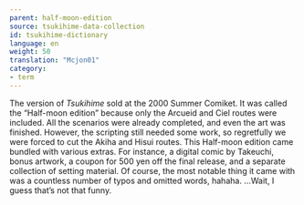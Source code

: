 ```yaml
---
parent: half-moon-edition
source: tsukihime-data-collection
id: tsukihime-dictionary
language: en
weight: 50
translation: "Mcjon01"
category:
- term
---
```


The version of *Tsukihime* sold at the 2000 Summer Comiket.
It was called the “Half-moon edition” because only the Arcueid and Ciel routes were included.
All the scenarios were already completed, and even the art was finished. However, the scripting still needed some work, so regretfully we were forced to cut the Akiha and Hisui routes.
This Half-moon edition came bundled with various extras.
For instance, a digital comic by Takeuchi, bonus artwork, a coupon for 500 yen off the final release, and a separate collection of setting material.
Of course, the most notable thing it came with was a countless number of typos and omitted words, hahaha.
…Wait, I guess that’s not that funny.
